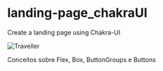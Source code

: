 # landing-page_chakraUI
Create a landing page using Chakra-UI 

![Traveller](https://user-images.githubusercontent.com/94575118/193411529-64a5d144-9483-49c3-a47c-92e45baf1269.png)

Conceitos sobre Flex, Box, ButtonGroups e Buttons

